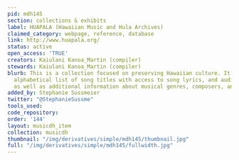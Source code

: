 ```yaml
---
pid: mdh145
section: collections & exhibits
label: HUAPALA (Hawaiian Music and Hula Archives)
claimed_category: webpage, reference, database
link: http://www.huapala.org/
status: active
open_access: 'TRUE'
creators: Kaiulani Kanoa_Martin (compiler)
stewards: Kaiulani Kanoa_Martin (compiler)
blurb: This is a collection focused on preserving Hawaiian culture. It includes an
  alphabetical list of song titles with access to song lyrics, and audio recordings,
  as well as additional information about musical genres, composers, and instruments.
added_by: Stephanie Sussmeier
twitter: "@StephanieSussme"
tools_used:
code_repository:
order: '144'
layout: musicdh_item
collection: musicdh
thumbnail: "/img/derivatives/simple/mdh145/thumbnail.jpg"
full: "/img/derivatives/simple/mdh145/fullwidth.jpg"
---
```

